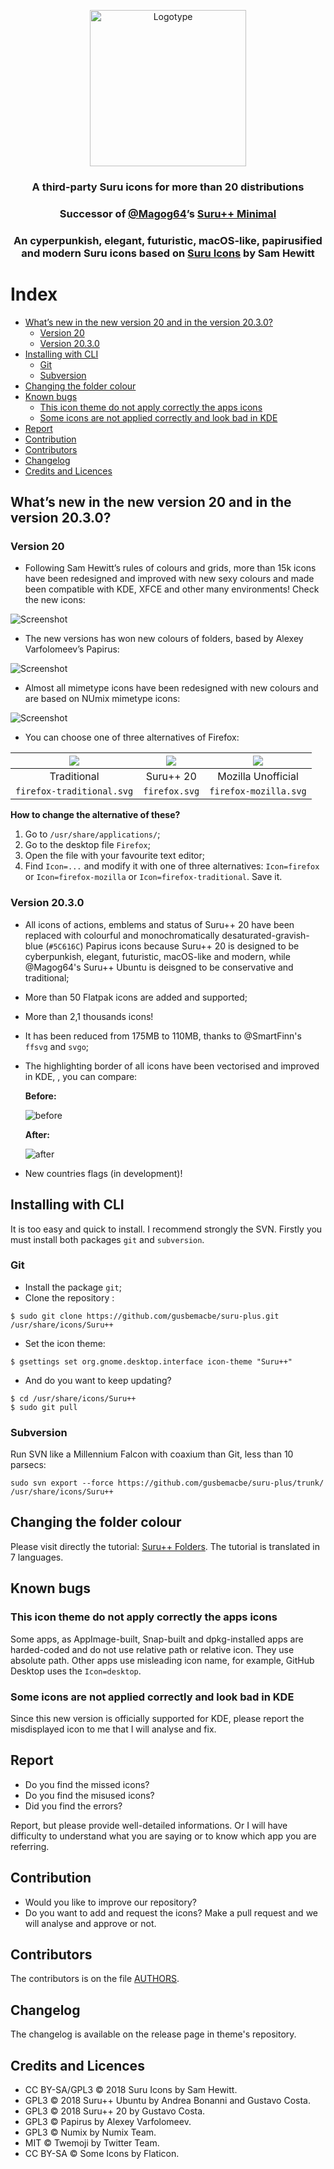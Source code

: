 <p align="center"> 
    <img src="images/logo.png" alt="Logotype" height="250px">
</p>

<h3 align="center">A third-party Suru icons for more than 20 distributions </h3>
<h3 align="center">Successor of <a href="https://github.com/Magog64">@Magog64</a>’s <a href="https://github.com/Magog64/SURU-PLUS">Suru++ Minimal</a></h3>
<h3 align="center">An cyperpunkish, elegant, futuristic, macOS-like, papirusified and modern Suru icons based on <a href="https://snwh.org/suru">Suru Icons</a> by Sam Hewitt</h3>

<h1>Index</h1>

- [What’s new in the new version 20 and in the version 20.3.0?](#whats-new-in-the-new-version-20-and-in-the-version-2030)
  - [Version 20](#version-20)
  - [Version 20.3.0](#version-2030)
- [Installing with CLI](#installing-with-cli)
  - [Git](#git)
  - [Subversion](#subversion)
- [Changing the folder colour](#changing-the-folder-colour)
- [Known bugs](#known-bugs)
  - [This icon theme do not apply correctly the apps icons](#this-icon-theme-do-not-apply-correctly-the-apps-icons)
  - [Some icons are not applied correctly and look bad in KDE](#some-icons-are-not-applied-correctly-and-look-bad-in-kde)
- [Report](#report)
- [Contribution](#contribution)
- [Contributors](#contributors)
- [Changelog](#changelog)
- [Credits and Licences](#credits-and-licences)

## What’s new in the new version 20 and in the version 20.3.0?

### Version 20

* Following Sam Hewitt’s rules of colours and grids, more than 15k icons have been redesigned and improved with new sexy colours and made been compatible with KDE, XFCE and other many environments! Check the new icons:

![Screenshot](images/preview1.png)

* The new versions has won new colours of folders, based by Alexey Varfolomeev’s Papirus:

![Screenshot](images/preview2.png)

* Almost all mimetype icons have been redesigned with new colours and are based on NUmix mimetype icons:

![Screenshot](images/preview3.png)

* You can choose one of three alternatives of Firefox:

| ![](images/firefox-traditional.png) | ![](images/firefox.png) | ![](images/firefox-mozilla.png) |
| :---------------------------------: | :---------------------: | :-----------------------------: |
| Traditional                         | Suru++ 20               | Mozilla Unofficial              |
| `firefox-traditional.svg`           | `firefox.svg`           | `firefox-mozilla.svg`           |

**How to change the alternative of these?**

1. Go to `/usr/share/applications/`;
2. Go to the desktop file `Firefox`;
3. Open the file with your favourite text editor;
4. Find `Icon=...` and modify it with one of three alternatives: `Icon=firefox` or `Icon=firefox-mozilla` or `Icon=firefox-traditional`. Save it.

### Version 20.3.0

* All icons of actions, emblems and status of Suru++ 20 have been replaced with colourful and monochromatically desaturated-gravish-blue (`#5C616C`) Papirus icons because Suru++ 20 is designed to be cyberpunkish, elegant, futuristic, macOS-like and modern, while @Magog64's Suru++ Ubuntu is deisgned to be conservative and traditional;
* More than 50 Flatpak icons are added and supported;
* More than 2,1 thousands icons!
* It has been reduced from 175MB to 110MB, thanks to @SmartFinn's `ffsvg` and `svgo`;
* The highlighting border of all icons have been vectorised and improved in KDE, , you can compare:

    **Before:**

    ![before](/images/highlight-before.png)

    **After:**

    ![after](/images/highlight-after.png)


* New countries flags (in development)!

## Installing with CLI

It is too easy and quick to install. I recommend strongly the SVN. Firstly you must install both packages `git` and `subversion`.

### Git

* Install the package `git`;
* Clone the repository :
```shell
$ sudo git clone https://github.com/gusbemacbe/suru-plus.git /usr/share/icons/Suru++
```
* Set the icon theme:
```shell
$ gsettings set org.gnome.desktop.interface icon-theme "Suru++"
```
* And do you want to keep updating?
```shell
$ cd /usr/share/icons/Suru++
$ sudo git pull
```

### Subversion

Run SVN like a Millennium Falcon with coaxium than Git, less than 10 parsecs:

```shell
sudo svn export --force https://github.com/gusbemacbe/suru-plus/trunk/ /usr/share/icons/Suru++
```

## Changing the folder colour

Please visit directly the tutorial: [Suru++ Folders](https://github.com/gusbemacbe/suru-plus-folders). The tutorial is translated in 7 languages.

## Known bugs

### This icon theme do not apply correctly the apps icons

Some apps, as AppImage-built, Snap-built and dpkg-installed apps are harded-coded and do not use relative path or relative icon. They use absolute path. Other apps use misleading icon name, for example, GitHub Desktop uses the `Icon=desktop`.  

### Some icons are not applied correctly and look bad in KDE

Since this new version is officially supported for KDE, please report the misdisplayed icon to me that I will analyse and fix. 

## Report

* Do you find the missed icons?
* Do you find the misused icons?
* Did you find the errors?

Report, but please provide well-detailed informations. Or I will have difficulty to understand what you are saying or to know which app you are referring.

## Contribution

* Would you like to improve our repository?
* Do you want to add and request the icons? Make a pull request and we will analyse and approve or not.

## Contributors

The contributors is on the file [AUTHORS](AUTHORS).

## Changelog

The changelog is available on the release page in theme's repository.

## Credits and Licences

* CC BY-SA/GPL3 © 2018 Suru Icons by Sam Hewitt.
* GPL3 © 2018 Suru++ Ubuntu by Andrea Bonanni and Gustavo Costa. 
* GPL3 © 2018 Suru++ 20 by Gustavo Costa.
* GPL3 © Papirus by Alexey Varfolomeev.
* GPL3 © Numix by Numix Team.
* MIT © Twemoji by Twitter Team.
* CC BY-SA © Some Icons by Flaticon. 
